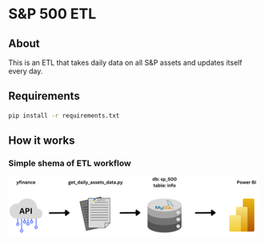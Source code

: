 # S&P 500 ETL

## About

This is an ETL that takes daily data on all S&P assets and updates itself every day.

## Requirements

```bash
pip install -r requirements.txt
```

## How it works

### Simple shema of ETL workflow

<img src="doc/final schema.png" alt="final schema" width="500">

